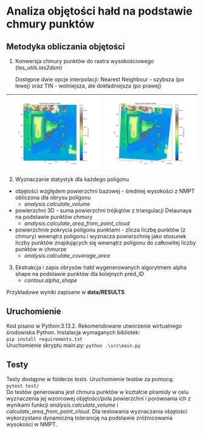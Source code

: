 # Analiza objętości hałd na podstawie chmury punktów

## Metodyka obliczania objętości
1. Konwersja chmury punktów do rastra wysokościowego (*las_utils.las2dsm*)

    Dostępne dwie opcje interpolacji: Nearest Neighbour - szybsza (po lewej) oraz TIN - wolniejsza, ale dokładniejsza (po prawej)

| ![Image 1](img/dsm_nn.png) | ![Image 2](img/dsm_tin.png) |
|-----------------|-----------------|

2. Wyznaczanie statystyk dla każdego poligonu
-  objętości względem powierzchni bazowej - średniej wysokości z NMPT obliczona dla obrysu poligonu
    - *analysis.calculate_volume*
-  powierzchni 3D - suma powierzchni trójkątów z triangulacji Delaunaya na podstawie punktów chmury
    - *analysis.calculate_area_from_point_cloud*
-  powierzchnie pokrycia poligonu punktami - zlicza liczbę punktów (z chmury) wewnątrz poligonu i wyznacza powierzchnię jako stosunek liczby punktów znajdujących się wewnątrz poligonu do całkowitej liczby punktów w chmurze
    - *analysis.calculate_coverage_area*
3. Ekstrakcja i zapis obrysów hałd wygenerowanych algorytmem alpha shape na podstawie punktów dla kolejnych pred_ID
    - *contour.alpha_shape*

Przykładowe wyniki zapisane w **data/RESULTS**

## Uruchomienie
Kod pisano w Python:3.13.2. Rekomendowane utworzenie wirtualnego środowiska Python. Instalacja wymaganych bibliotek: \
`pip install requirements.txt` \
Uruchomienie skryptu main.py: 
`python .\src\main.py`


## Testy
Testy dostępne w folderze *tests*. Uruchomienie testów za pomocą:\
`pytest test/`\
Do testów generowana jest chmura punktów w kształcie piramidy w celu wyznaczenia jej wzorcowej objętości/pola powierzchni i porównania ich z wynikami funkcji *analysis.calculate_volume* i *calculate_area_from_point_cloud*. Dla testowania wyznaczania objętości wykorzystano dynamiczną tolerancję na podstawie zróżnicowania wysokości w NMPT.
